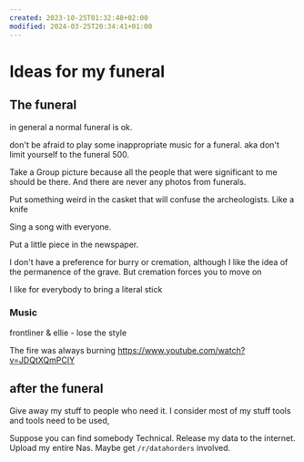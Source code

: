 ```yaml
---
created: 2023-10-25T01:32:48+02:00
modified: 2024-03-25T20:34:41+01:00
---
```


# Ideas for my funeral

## The funeral

in general a normal funeral is ok.

don't be afraid to play some inappropriate music for a funeral. aka don't limit yourself to the funeral 500.

Take a Group picture because all the people that were significant to me should be there. And there are never any photos from funerals.

Put something weird in the casket that will confuse the archeologists. Like a knife

Sing a song with everyone.

Put a little piece in the newspaper.

I don't have a preference for burry or cremation, although I like the idea of the permanence of the grave. But cremation forces you to move on

I like for everybody to bring a literal stick

### Music

frontliner & ellie - lose the style

The fire was always burning
<https://www.youtube.com/watch?v=JDQtXQmPCIY>

## after the funeral

Give away my stuff to people who need it. I consider most of my stuff tools and tools need to be used,

Suppose you can find somebody Technical. Release my data to the internet. Upload my entire Nas. Maybe get `/r/datahorders` involved.
